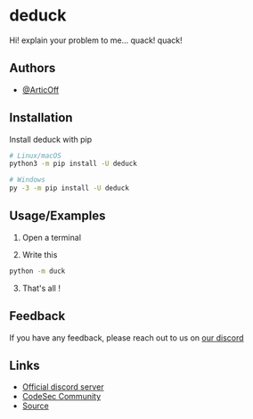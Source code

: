 
# deduck

Hi! explain your problem to me... quack! quack!

## Authors

- [@ArticOff](https://www.github.com/ArticOff)


## Installation

Install deduck with pip

```bash
# Linux/macOS
python3 -m pip install -U deduck

# Windows
py -3 -m pip install -U deduck
```
    
## Usage/Examples

1. Open a terminal

2. Write this 
```bash
python -m duck
```

3. That's all !

## Feedback

If you have any feedback, please reach out to us on [our discord](https://articoff.github.io/discord)

## Links

- [Official discord server](https://articoff.github.io/discord)
- [CodeSec Community](https://articoff.github.io/codesec)
- [Source](https://github.com/ArticOff/deduck)

